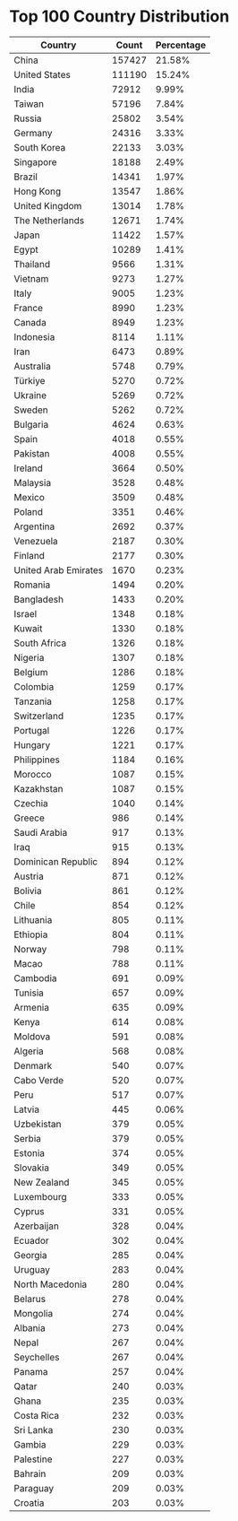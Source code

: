 # Top 100 Country Distribution
| Country | Count | Percentage |
|----|----|----|
| China | 157427 | 21.58% |
| United States | 111190 | 15.24% |
| India | 72912 | 9.99% |
| Taiwan | 57196 | 7.84% |
| Russia | 25802 | 3.54% |
| Germany | 24316 | 3.33% |
| South Korea | 22133 | 3.03% |
| Singapore | 18188 | 2.49% |
| Brazil | 14341 | 1.97% |
| Hong Kong | 13547 | 1.86% |
| United Kingdom | 13014 | 1.78% |
| The Netherlands | 12671 | 1.74% |
| Japan | 11422 | 1.57% |
| Egypt | 10289 | 1.41% |
| Thailand | 9566 | 1.31% |
| Vietnam | 9273 | 1.27% |
| Italy | 9005 | 1.23% |
| France | 8990 | 1.23% |
| Canada | 8949 | 1.23% |
| Indonesia | 8114 | 1.11% |
| Iran | 6473 | 0.89% |
| Australia | 5748 | 0.79% |
| Türkiye | 5270 | 0.72% |
| Ukraine | 5269 | 0.72% |
| Sweden | 5262 | 0.72% |
| Bulgaria | 4624 | 0.63% |
| Spain | 4018 | 0.55% |
| Pakistan | 4008 | 0.55% |
| Ireland | 3664 | 0.50% |
| Malaysia | 3528 | 0.48% |
| Mexico | 3509 | 0.48% |
| Poland | 3351 | 0.46% |
| Argentina | 2692 | 0.37% |
| Venezuela | 2187 | 0.30% |
| Finland | 2177 | 0.30% |
| United Arab Emirates | 1670 | 0.23% |
| Romania | 1494 | 0.20% |
| Bangladesh | 1433 | 0.20% |
| Israel | 1348 | 0.18% |
| Kuwait | 1330 | 0.18% |
| South Africa | 1326 | 0.18% |
| Nigeria | 1307 | 0.18% |
| Belgium | 1286 | 0.18% |
| Colombia | 1259 | 0.17% |
| Tanzania | 1258 | 0.17% |
| Switzerland | 1235 | 0.17% |
| Portugal | 1226 | 0.17% |
| Hungary | 1221 | 0.17% |
| Philippines | 1184 | 0.16% |
| Morocco | 1087 | 0.15% |
| Kazakhstan | 1087 | 0.15% |
| Czechia | 1040 | 0.14% |
| Greece | 986 | 0.14% |
| Saudi Arabia | 917 | 0.13% |
| Iraq | 915 | 0.13% |
| Dominican Republic | 894 | 0.12% |
| Austria | 871 | 0.12% |
| Bolivia | 861 | 0.12% |
| Chile | 854 | 0.12% |
| Lithuania | 805 | 0.11% |
| Ethiopia | 804 | 0.11% |
| Norway | 798 | 0.11% |
| Macao | 788 | 0.11% |
| Cambodia | 691 | 0.09% |
| Tunisia | 657 | 0.09% |
| Armenia | 635 | 0.09% |
| Kenya | 614 | 0.08% |
| Moldova | 591 | 0.08% |
| Algeria | 568 | 0.08% |
| Denmark | 540 | 0.07% |
| Cabo Verde | 520 | 0.07% |
| Peru | 517 | 0.07% |
| Latvia | 445 | 0.06% |
| Uzbekistan | 379 | 0.05% |
| Serbia | 379 | 0.05% |
| Estonia | 374 | 0.05% |
| Slovakia | 349 | 0.05% |
| New Zealand | 345 | 0.05% |
| Luxembourg | 333 | 0.05% |
| Cyprus | 331 | 0.05% |
| Azerbaijan | 328 | 0.04% |
| Ecuador | 302 | 0.04% |
| Georgia | 285 | 0.04% |
| Uruguay | 283 | 0.04% |
| North Macedonia | 280 | 0.04% |
| Belarus | 278 | 0.04% |
| Mongolia | 274 | 0.04% |
| Albania | 273 | 0.04% |
| Nepal | 267 | 0.04% |
| Seychelles | 267 | 0.04% |
| Panama | 257 | 0.04% |
| Qatar | 240 | 0.03% |
| Ghana | 235 | 0.03% |
| Costa Rica | 232 | 0.03% |
| Sri Lanka | 230 | 0.03% |
| Gambia | 229 | 0.03% |
| Palestine | 227 | 0.03% |
| Bahrain | 209 | 0.03% |
| Paraguay | 209 | 0.03% |
| Croatia | 203 | 0.03% |

